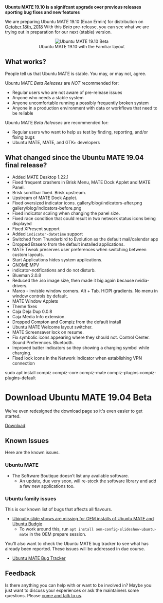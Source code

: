<!--
.. title: Ubuntu MATE 19.10 Beta 1
.. slug: ubuntu-mate-eoan-beta
.. date: 2019-10-18 00:15:00 UTC
.. tags: Ubuntu,MATE,Eoan,beta,draft
.. link:
.. description: Ubuntu MATE 19.10 (Eoan Ermin) Beta
.. type: text
.. author: Martin Wimpress
-->

**Ubuntu MATE 19.10 is a signifcant upgrade over previous releases sporting bug
fixes and new features**

We are preparing Ubuntu MATE 19.10 (Eoan Ermin) for distribution on
[October 18th, 2018](https://wiki.ubuntu.com/EoanErmin/ReleaseSchedule)
With this *Beta* pre-release, you can see what we are trying out in
preparation for our next (stable) version.

<div align="center">
<img src="/gallery/blog/1910-beta.png" alt="Ubuntu MATE 19.10 Beta" /><br />
Ubuntu MATE 19.10 with the Familiar layout
</div>

## What works?

People tell us that Ubuntu MATE is stable. You may, or may not, agree.

Ubuntu MATE *Beta Releases* are *NOT* recommended for:

  * Regular users who are not aware of pre-release issues
  * Anyone who needs a stable system
  * Anyone uncomfortable running a possibly frequently broken system
  * Anyone in a production environment with data or workflows that need to be reliable

Ubuntu MATE *Beta Releases* are recommended for:

  * Regular users who want to help us test by finding, reporting, and/or fixing bugs
  * Ubuntu MATE, MATE, and GTK+ developers

## What changed since the Ubuntu MATE 19.04 final release?

  * Added MATE Desktop 1.22.1
  * Fixed frequent crashers in Brisk Menu, MATE Dock Applet and MATE Panel.
  * Brisk scrollbar fixed. Brisk upstream.
  * Upstream of MATE Dock Applet.
  * Fixed oversized indicator icons.
    gallery/blog/indicators-after.png
    gallery/blog/indicators-before.png
  * Fixed indicator scaling when changing the panel size.
  * Fixed race condition that could result in two network status icons being displayed
  * Fixed XPresent support
  * Added `indicator-datetime` support
  * Switched from Thunderbird to Evolution as the default mail/calendar app
  * Dropped Brasero from the default installed applications.
  * MATE Tweak preserves user preferences when switching between custom layouts.
  * Start Applications hides system applications.
  * GNOME MPV
  * indicator-notifications and do not disturb.
  * Blueman 2.0.8
  * Reduced the .iso image size, then made it big again because nvidia-drivers.
  * Marco - invisble window corners. Alt + Tab. HiDPI gradients. No menu in window controls by default.
  * MATE Window Applets
  * Theme fixes
  * Caja Deja Dup 0.0.8
  * Caja Media Info extension.
  * Dropped Compton and Compiz from the default install
  * Ubuntu MATE Welcome layout switcher.
  * MATE Screensaver lock on resume.
  * Fix symbolic icons appearing where they should not. Control Center. Sound Preferences. Bluetooth.
  * Improved batter indicators so they showing a charging symbol while charging.
  * Fixed lock icons in the Network Indicator when establishing VPN connection

sudo apt install compiz compiz-core compiz-mate compiz-plugins compiz-plugins-default

<div class="bs-component">
    <div class="jumbotron">
        <h1>Download Ubuntu MATE 19.04 Beta</h1>
        <p>We've even redesigned the download page so it's even easier to get started.</p>
        <a href="/download/" class="btn btn-primary btn-lg">Download</a>
        </p>
    </div>
</div>

## Known Issues

Here are the known issues.

### Ubuntu MATE

  * The Software Boutique doesn't list any available software.
    * An update, due very soon, will re-stock the software library and add a few new applications too.

### Ubuntu family issues

This is our known list of bugs that affects all flavours.

  * [Ubiquity slide shows are missing for OEM installs of Ubuntu MATE and Ubuntu Budgie](https://pad.lv/1713720)
    * To work around this, run `apt install oem-config-slideshow-ubuntu-mate` in the OEM prepare session.

You'll also want to check the Ubuntu MATE bug tracker to see what has already
been reported. These issues will be addressed in due course.

  * [Ubuntu MATE Bug Tracker](https://bugs.launchpad.net/ubuntu-mate)

## Feedback

Is there anything you can help with or want to be involved in? Maybe you just
want to discuss your experiences or ask the maintainers some questions. Please
[come and talk to us](https://ubuntu-mate.community/).
